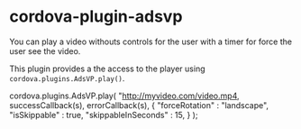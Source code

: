 <!--
# license: Licensed to the Apache Software Foundation (ASF) under one
#         or more contributor license agreements.  See the NOTICE file
#         distributed with this work for additional information
#         regarding copyright ownership.  The ASF licenses this file
#         to you under the Apache License, Version 2.0 (the
#         "License"); you may not use this file except in compliance
#         with the License.  You may obtain a copy of the License at
#
#           http://www.apache.org/licenses/LICENSE-2.0
#
#         Unless required by applicable law or agreed to in writing,
#         software distributed under the License is distributed on an
#         "AS IS" BASIS, WITHOUT WARRANTIES OR CONDITIONS OF ANY
#         KIND, either express or implied.  See the License for the
#         specific language governing permissions and limitations
#         under the License.
-->

# cordova-plugin-adsvp

You can play a video withouts controls for the user with a timer for force the user see the video.

This plugin provides a the access to the player using `cordova.plugins.AdsVP.play()`.

cordova.plugins.AdsVP.play( "http://myvideo.com/video.mp4,
    successCallback(s),
    errorCallback(s),
    {
        "forceRotation" : "landscape",
        "isSkippable" : true,
        "skippableInSeconds" : 15,
    }
);

